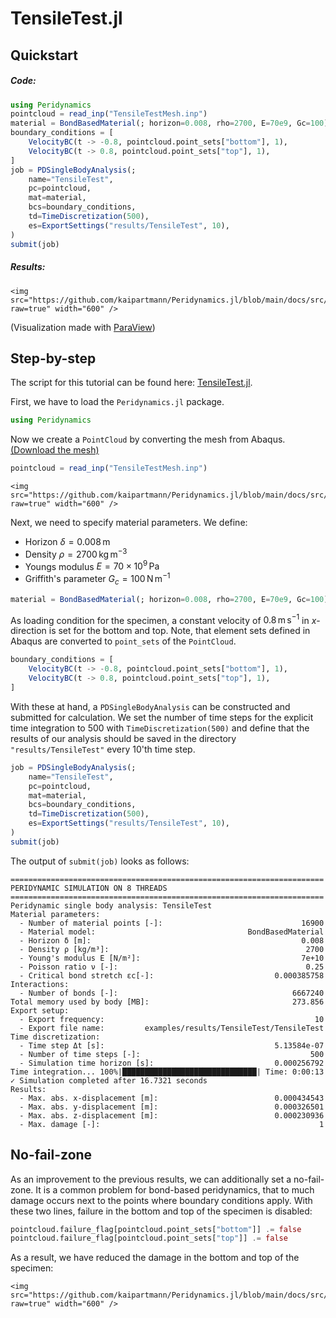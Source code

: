 # TensileTest.jl

## Quickstart

##### Code:
```julia
using Peridynamics
pointcloud = read_inp("TensileTestMesh.inp")
material = BondBasedMaterial(; horizon=0.008, rho=2700, E=70e9, Gc=100)
boundary_conditions = [
    VelocityBC(t -> -0.8, pointcloud.point_sets["bottom"], 1),
    VelocityBC(t -> 0.8, pointcloud.point_sets["top"], 1),
]
job = PDSingleBodyAnalysis(;
    name="TensileTest",
    pc=pointcloud,
    mat=material,
    bcs=boundary_conditions,
    td=TimeDiscretization(500),
    es=ExportSettings("results/TensileTest", 10),
)
submit(job)
```

##### Results:
```@raw html
<img src="https://github.com/kaipartmann/Peridynamics.jl/blob/main/docs/src/assets/TensileTest.png?raw=true" width="600" />
```
(Visualization made with [ParaView](https://www.paraview.org))

## Step-by-step
The script for this tutorial can be found here: [TensileTest.jl](https://github.com/kaipartmann/Peridynamics.jl/blob/main/examples/TensileTest.jl).

First, we have to load the `Peridynamics.jl` package.

```julia
using Peridynamics
```
Now we create a `PointCloud` by converting the mesh from Abaqus. [(Download the mesh)](https://github.com/kaipartmann/Peridynamics.jl/blob/main/examples/models/TensileTestMesh.inp)
```julia
pointcloud = read_inp("TensileTestMesh.inp")
```
```@raw html
<img src="https://github.com/kaipartmann/Peridynamics.jl/blob/main/docs/src/assets/TensileTestMesh.png?raw=true" width="600" />
```

Next, we need to specify material parameters. We define:
- Horizon $\delta = 0.008\,\mathrm{m}$
- Density $\rho = 2700\,\mathrm{kg}\,\mathrm{m}^{-3}$
- Youngs modulus $E = 70 \times 10^9 \, \mathrm{Pa}$
- Griffith's parameter $G_c = 100 \, \mathrm{N} \, \mathrm{m}^{-1}$
```julia
material = BondBasedMaterial(; horizon=0.008, rho=2700, E=70e9, Gc=100)
```
As loading condition for the specimen, a constant velocity of $0.8 \, \mathrm{m}\,\mathrm{s}^{-1}$ in $x$-direction is set for the bottom and top.
Note, that element sets defined in Abaqus are converted to `point_sets` of the `PointCloud`.
```julia
boundary_conditions = [
    VelocityBC(t -> -0.8, pointcloud.point_sets["bottom"], 1),
    VelocityBC(t -> 0.8, pointcloud.point_sets["top"], 1),
]
```
With these at hand, a `PDSingleBodyAnalysis` can be constructed and submitted for calculation.
We set the number of time steps for the explicit time integration to 500 with `TimeDiscretization(500)` and define that the results of our analysis should be saved in the directory `"results/TensileTest"` every 10'th time step.
```julia
job = PDSingleBodyAnalysis(;
    name="TensileTest",
    pc=pointcloud,
    mat=material,
    bcs=boundary_conditions,
    td=TimeDiscretization(500),
    es=ExportSettings("results/TensileTest", 10),
)
submit(job)
```

The output of `submit(job)` looks as follows:
```
======================================================================
PERIDYNAMIC SIMULATION ON 8 THREADS
======================================================================
Peridynamic single body analysis: TensileTest
Material parameters:
  - Number of material points [-]:                               16900
  - Material model:                                  BondBasedMaterial
  - Horizon δ [m]:                                               0.008
  - Density ρ [kg/m³]:                                            2700
  - Young's modulus E [N/m²]:                                    7e+10
  - Poisson ratio ν [-]:                                          0.25
  - Critical bond stretch εc[-]:                           0.000385758
Interactions:
  - Number of bonds [-]:                                       6667240
Total memory used by body [MB]:                                273.856
Export setup:
  - Export frequency:                                               10
  - Export file name:         examples/results/TensileTest/TensileTest
Time discretization:
  - Time step Δt [s]:                                      5.13584e-07
  - Number of time steps [-]:                                      500
  - Simulation time horizon [s]:                           0.000256792
Time integration... 100%|██████████████████████████████| Time: 0:00:13
✓ Simulation completed after 16.7321 seconds
Results:
  - Max. abs. x-displacement [m]:                          0.000434543
  - Max. abs. y-displacement [m]:                          0.000326501
  - Max. abs. z-displacement [m]:                          0.000230936
  - Max. damage [-]:                                                 1
```

## No-fail-zone

As an improvement to the previous results, we can additionally set a no-fail-zone.
It is a common problem for bond-based peridynamics, that to much damage occurs next to the points where boundary conditions apply.
With these two lines, failure in the bottom and top of the specimen is disabled:
```julia
pointcloud.failure_flag[pointcloud.point_sets["bottom"]] .= false
pointcloud.failure_flag[pointcloud.point_sets["top"]] .= false
```
As a result, we have reduced the damage in the bottom and top of the specimen:
```@raw html
<img src="https://github.com/kaipartmann/Peridynamics.jl/blob/main/docs/src/assets/TensileTestNoFailZone.png?raw=true" width="600" />
```